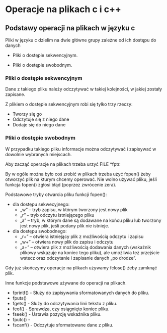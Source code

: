 # Operacje na plikach c i c++

## Podstawy operacji na plikach w języku c

Pliki w języku c dzielim na dwie główne grupy zależne od ich dostępu do danych

- Pliki o dostępie sekwencyjnym.
  
- Pliki o dostępie swobodnym. 

### Pliki o dostępie sekwencyjnym
 Dane z takiego pliku należy odczytywać w takiej kolejności, w jakiej zostały zapisane.

Z plikiem o dostępie sekwencyjnym robi się tylko trzy rzeczy:
- Tworzy się go
- Odczytuje się z niego dane
- Dodaje się do niego dane

### Pliki o dostępie swobodnym  
 W przypadku takiego pliku informacje można odczytywać i zapisywać w dowolnie wybranych miejscach.

Aby zacząć operacje na plikach trzeba urzyć FILE *fptr.

By w ogóle można było coś zrobić w plikach trzeba użyć fopen() żeby otworzyć plik na kturym chcemy operować. Nie wolno używać pliku, jeśli funkcja fopen() zgłosi błąd (poprzez zwrócenie zera).

 Podstawowe tryby otwarcia pliku funkcji fopen():
 - dla dostępu sekwecyjnego:
   - „w” – tryb zapisu, w którym tworzony jest nowy plik
   - „r” – tryb odczytu istniejącego pliku
   - „a” – tryb, w którym dane są dodawane na końcu pliku lub tworzony jest nowy plik, jeśli podany plik nie istnieje.
 - dla dostępu swobodnego:
   - „r+” – otwiera istniejący plik z możliwością odczytu i zapisu
   - „w+” – otwiera nowy plik do zapisu i odczytu
   - „a+” – otwiera plik z możliwością dodawania danych (wskaźnik plikowy wskazuje na koniec tego pliku), ale umożliwia też przejście wstecz oraz odczytanie i zapisanie danych 
   „po drodze”.

Gdy już skończymy operacje na plikach używamy fclose() żeby zamknąć plik.

Inne funkcje podstawowe używane do operacji na plikach.
 - fprintf() - Służy do zapisywania sformatowanych danych do pliku.
 - fputs()
 - fgets() - Służy do odczytywania linii tekstu z pliku.
 - feof() - Sprawdza, czy osiągnięto koniec pliku.
 - fseek() - Ustawia pozycję wskaźnika pliku.
 - fputc() -
 - fscanf() - Odczytuje sformatowane dane z pliku.
